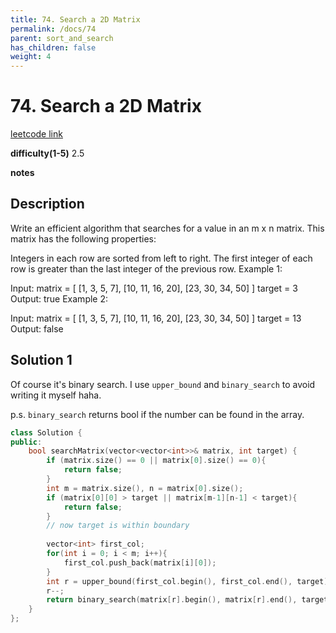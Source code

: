 ```yaml
---
title: 74. Search a 2D Matrix
permalink: /docs/74
parent: sort_and_search
has_children: false
weight: 4
---
```

# 74. Search a 2D Matrix

[leetcode link](https://leetcode.com/problems/search-a-2d-matrix/)

**difficulty(1-5)** 
2.5

**notes**   

## Description

Write an efficient algorithm that searches for a value in an m x n matrix. This matrix has the following properties:

Integers in each row are sorted from left to right.
The first integer of each row is greater than the last integer of the previous row.
Example 1:

Input:
matrix = [
  [1,   3,  5,  7],
  [10, 11, 16, 20],
  [23, 30, 34, 50]
]
target = 3
Output: true
Example 2:

Input:
matrix = [
  [1,   3,  5,  7],
  [10, 11, 16, 20],
  [23, 30, 34, 50]
]
target = 13
Output: false

## Solution 1

Of course it's binary search. I use `upper_bound` and `binary_search` to avoid writing it myself haha.

p.s. `binary_search` returns bool if the number can be found in the array.

```c++
class Solution {
public:
    bool searchMatrix(vector<vector<int>>& matrix, int target) {
        if (matrix.size() == 0 || matrix[0].size() == 0){
            return false;
        }
        int m = matrix.size(), n = matrix[0].size();
        if (matrix[0][0] > target || matrix[m-1][n-1] < target){
            return false;
        }
        // now target is within boundary
        
        vector<int> first_col;
        for(int i = 0; i < m; i++){
            first_col.push_back(matrix[i][0]);
        }
        int r = upper_bound(first_col.begin(), first_col.end(), target) - first_col.begin();
        r--;
        return binary_search(matrix[r].begin(), matrix[r].end(), target);        
    }
};
```


<!-- 
Default label
{: .label }

Blue label
{: .label .label-blue }

Stable
{: .label .label-green }

New release
{: .label .label-purple }

Coming soon
{: .label .label-yellow }

Deprecated
{: .label .label-red } -->
